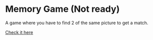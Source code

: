 # Memory Game (Not ready)
 A game where you have to find 2 of the same picture to get a match.

  [Check it here](https://vittokm.github.io/memory-game/)
